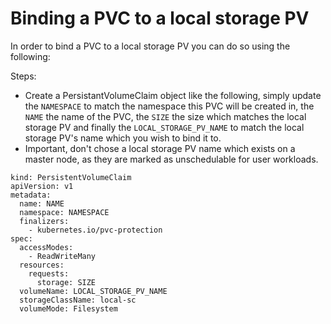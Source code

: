 # Binding a PVC to a local storage PV
In order to bind a PVC to a local storage PV you can do so using the following:

Steps:

*   Create a PersistantVolumeClaim object like the following, simply update the `NAMESPACE` to match the namespace this PVC will be created in, the `NAME` the name of the PVC, the `SIZE` the size which matches the local storage PV and finally the `LOCAL_STORAGE_PV_NAME` to match the local storage PV's name which you wish to bind it to.
*   Important, don't chose a local storage PV name which exists on a master node, as they are marked as unschedulable for user workloads.


```
kind: PersistentVolumeClaim
apiVersion: v1
metadata:
  name: NAME
  namespace: NAMESPACE
  finalizers:
    - kubernetes.io/pvc-protection
spec:
  accessModes:
    - ReadWriteMany
  resources:
    requests:
      storage: SIZE
  volumeName: LOCAL_STORAGE_PV_NAME
  storageClassName: local-sc
  volumeMode: Filesystem
```
